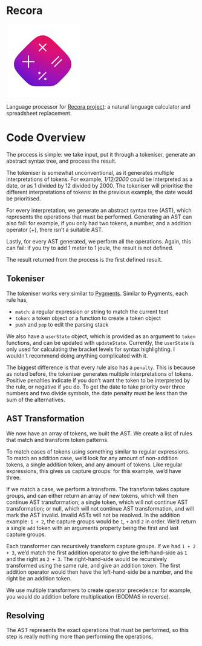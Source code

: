# Recora

![Recora Logo](https://github.com/jacobp100/recora-web/raw/gh-pages/design/icon-calculator-gradient.png?raw=true)

Language processor for [Recora project](https://github.com/jacobp100/recora): a natural language calculator and spreadsheet replacement.

# Code Overview

The process is simple: we take input, put it through a tokeniser, generate an abstract syntax tree, and process the result.

The tokeniser is somewhat unconventional, as it generates multiple interpretations of tokens. For example, *1/12/2000* could be interpreted as a date, or as 1 divided by 12 divided by 2000. The tokeniser will prioritise the different interpretations of tokens: in the previous example, the date would be prioritised.

For every interpretation, we generate an abstract syntax tree (AST), which represents the operations that must be performed. Generating an AST can also fail: for example, if you only had two tokens, a number, and a addition operator (+), there isn’t a suitable AST.

Lastly, for every AST generated, we perform all the operations. Again, this can fail: if you try to add 1 meter to 1 joule, the result is not defined.

The result returned from the process is the first defined result.

## Tokeniser

The tokeniser works very similar to [Pygments](http://pygments.org/docs/lexerdevelopment/). Similar to Pygments, each rule has,

* `match`: a regular expression or string to match the current text
* `token`: a token object or a function to create a token object
* `push` and `pop` to edit the parsing stack

We also have a `userState` object, which is provided as an argument to `token` functions, and can be updated with `updateState`. Currently, the `userState` is only used for calculating the bracket levels for syntax highlighting. I wouldn’t recommend doing anything complicated with it.

The biggest difference is that every rule also has a `penalty`. This is because as noted before, the tokeniser generates multiple interpretations of tokens. Positive penalties indicate if you don’t want the token to be interpreted by the rule, or negative if you do. To get the date to take priority over three numbers and two divide symbols, the date penalty must be less than the sum of the alternatives.

## AST Transformation

We now have an array of tokens, we built the AST. We create a list of rules that match and transform token patterns.

To match cases of tokens using something similar to regular expressions. To match an addition case, we’d look for any amount of non-addition tokens, a single addition token, and any amount of tokens. Like regular expressions, this gives us capture groups: for this example, we’d have three.

If we match a case, we perform a transform. The transform takes capture groups, and can either return an array of new tokens, which will then continue AST transformation; a single token, which will not continue AST transformation; or null, which will not continue AST transformation, and will mark the AST invalid. Invalid ASTs will not be resolved. In the addition example: `1 + 2`, the capture groups would be `1`, `+` and `2` in order. We’d return a single `add` token with an arguments property being the first and last capture groups.

Each transformer can recursively transform capture groups. If we had `1 + 2 + 3`, we’d match the first addition operator to give the left-hand-side as `1` and the right as `2 + 3`. The right-hand-side would be recursively transformed using the same rule, and give an addition token. The first addition operator would then have the left-hand-side be a number, and the right be an addition token.

We use multiple transformers to create operator precedence: for example, you would do addition before multiplication (BODMAS in reverse).

## Resolving

The AST represents the exact operations that must be performed, so this step is really nothing more than performing the operations.

